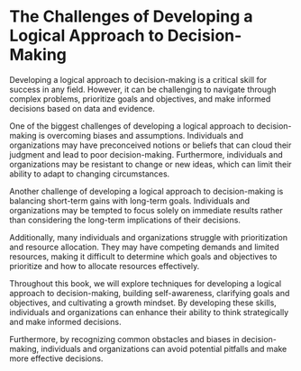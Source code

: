 The Challenges of Developing a Logical Approach to Decision-Making
================================================================================

Developing a logical approach to decision-making is a critical skill for success in any field. However, it can be challenging to navigate through complex problems, prioritize goals and objectives, and make informed decisions based on data and evidence.

One of the biggest challenges of developing a logical approach to decision-making is overcoming biases and assumptions. Individuals and organizations may have preconceived notions or beliefs that can cloud their judgment and lead to poor decision-making. Furthermore, individuals and organizations may be resistant to change or new ideas, which can limit their ability to adapt to changing circumstances.

Another challenge of developing a logical approach to decision-making is balancing short-term gains with long-term goals. Individuals and organizations may be tempted to focus solely on immediate results rather than considering the long-term implications of their decisions.

Additionally, many individuals and organizations struggle with prioritization and resource allocation. They may have competing demands and limited resources, making it difficult to determine which goals and objectives to prioritize and how to allocate resources effectively.

Throughout this book, we will explore techniques for developing a logical approach to decision-making, building self-awareness, clarifying goals and objectives, and cultivating a growth mindset. By developing these skills, individuals and organizations can enhance their ability to think strategically and make informed decisions.

Furthermore, by recognizing common obstacles and biases in decision-making, individuals and organizations can avoid potential pitfalls and make more effective decisions.
